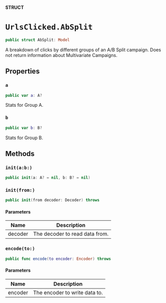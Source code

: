 **STRUCT**

# `UrlsClicked.AbSplit`

```swift
public struct AbSplit: Model
```

A breakdown of clicks by different groups of an A/B Split campaign. Does not return information about Multivariate Campaigns.

## Properties
### `a`

```swift
public var a: A?
```

Stats for Group A.

### `b`

```swift
public var b: B?
```

Stats for Group B.

## Methods
### `init(a:b:)`

```swift
public init(a: A? = nil, b: B? = nil)
```

### `init(from:)`

```swift
public init(from decoder: Decoder) throws
```

#### Parameters

| Name | Description |
| ---- | ----------- |
| decoder | The decoder to read data from. |

### `encode(to:)`

```swift
public func encode(to encoder: Encoder) throws
```

#### Parameters

| Name | Description |
| ---- | ----------- |
| encoder | The encoder to write data to. |
